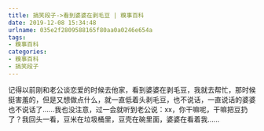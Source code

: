 ```yaml
---
title: 搞笑段子->看到婆婆在剥毛豆 | 糗事百科
date: 2019-12-08 15:34:48
urlname: 035e2f2809588165f80aa0a0246e654a
tags: 
- 糗事百科
categories:
- 糗事百科
- 搞笑段子
---
```

记得以前刚和老公谈恋爱的时候去他家，看到婆婆在剥毛豆，我就去帮忙，那时候挺害羞的，但是又想做点什么，就一直低着头剥毛豆，也不说话，一直说话的婆婆也不说话了……我也没注意，过一会就听到老公说：xx，你干嘛呢，干嘛把豆扔了？我回头一看，豆米在垃圾桶里，豆壳在碗里面，婆婆在看着我……


